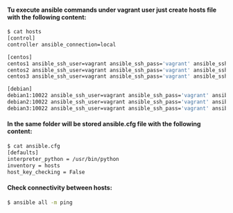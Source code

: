 #### Tu execute ansible commands under **vagrant** user just create **hosts** file with the following content:
```bash
$ cat hosts
[control]
controller ansible_connection=local

[centos]
centos1 ansible_ssh_user=vagrant ansible_ssh_pass='vagrant' ansible_ssh_port=10022 ansible_become=true
centos2 ansible_ssh_user=vagrant ansible_ssh_pass='vagrant' ansible_ssh_port=10022 ansible_become=true
centos3 ansible_ssh_user=vagrant ansible_ssh_pass='vagrant' ansible_ssh_port=10022 ansible_become=true

[debian]
debian1:10022 ansible_ssh_user=vagrant ansible_ssh_pass='vagrant' ansible_become=true
debian2:10022 ansible_ssh_user=vagrant ansible_ssh_pass='vagrant' ansible_become=true
debian3:10022 ansible_ssh_user=vagrant ansible_ssh_pass='vagrant' ansible_become=true
```

#### In the same folder will be stored **ansible.cfg** file with the following content: 
```bash
$ cat ansible.cfg
[defaults]
interpreter_python = /usr/bin/python
inventory = hosts
host_key_checking = False
```

#### Check connectivity between hosts:
```bash
$ ansible all -m ping
```
